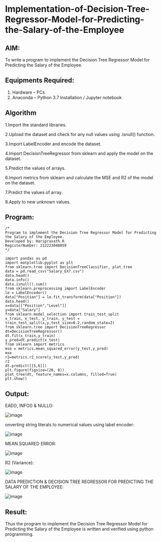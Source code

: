 # Implementation-of-Decision-Tree-Regressor-Model-for-Predicting-the-Salary-of-the-Employee

## AIM:
To write a program to implement the Decision Tree Regressor Model for Predicting the Salary of the Employee.

## Equipments Required:
1. Hardware – PCs
2. Anaconda – Python 3.7 Installation / Jupyter notebook

## Algorithm
1.Import the standard libraries.

2.Upload the dataset and check for any null values using .isnull() function.

3.Import LabelEncoder and encode the dataset.

4.Import DecisionTreeRegressor from sklearn and apply the model on the dataset.

5.Predict the values of arrays.

6.Import metrics from sklearn and calculate the MSE and R2 of the model on the dataset.

7.Predict the values of array.

8.Apply to new unknown values.

## Program:
```
/*
Program to implement the Decision Tree Regressor Model for Predicting the Salary of the Employee.
Developed by: Hariprasath.R
RegisterNumber: 212223040059 
*/
```
```
import pandas as pd
import matplotlib.pyplot as plt
from sklearn.tree import DecisionTreeClassifier, plot_tree
data = pd.read_csv("Salary_EX7.csv")
data.head()
data.info()
data.isnull().sum()
from sklearn.preprocessing import LabelEncoder
le = LabelEncoder()
data["Position"] = le.fit_transform(data["Position"])
data.head()
x=data[["Position","Level"]]
y=data["Salary"]
from sklearn.model_selection import train_test_split
x_train, x_test, y_train, y_test = train_test_split(x,y,test_size=0.2,random_state=2)
from sklearn.tree import DecisionTreeRegressor
dt=DecisionTreeRegressor()
dt.fit(x_train,y_train)
y_pred=dt.predict(x_test)
from sklearn import metrics
mse = metrics.mean_squared_error(y_test,y_pred)
mse
r2=metrics.r2_score(y_test,y_pred)
r2
dt.predict([[5,6]])
plt.figure(figsize=(20, 8))
plot_tree(dt, feature_names=x.columns, filled=True)
plt.show()
```

## Output:
EAD(), INFO() & NULL():

![image](https://github.com/user-attachments/assets/93625686-bc24-4f95-89e0-d8902b8945ee)

onverting string literals to numerical values using label encoder:

![image](https://github.com/user-attachments/assets/09230a7d-aa85-4f25-b6a2-3ae00fdb6d96)

MEAN SQUARED ERROR:

![image](https://github.com/user-attachments/assets/e22d1e7e-90d0-42d4-af3d-b5294b74b63e)

R2 (Variance):

![image](https://github.com/user-attachments/assets/582da6ad-8ad9-4e0a-a3be-25441ba1adc4)

DATA PREDICTION & DECISION TREE REGRESSOR FOR PREDICTING THE SALARY OF THE EMPLOYEE:

![image](https://github.com/user-attachments/assets/ade351e9-9fb9-43b9-aa06-718598052575)







## Result:
Thus the program to implement the Decision Tree Regressor Model for Predicting the Salary of the Employee is written and verified using python programming.
